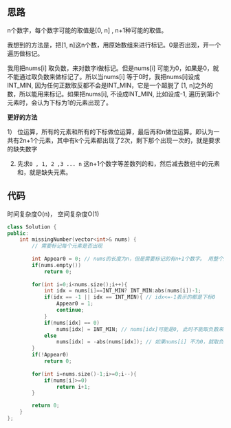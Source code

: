 ## 思路

n个数字，每个数字可能的取值是[0, n] , n+1种可能的取值。

我想到的方法是，把[1, n]这n个数，用原始数组来进行标记。0是否出现，开一个遍历做标记。

我用把nums[i] 取负数，来对数字i做标记。但是nums[i] 可能为0，如果是0，就不能通过取负数来做标记了。所以当nums[i] 等于0时，我把nums[i]设成INT_MIN, 因为任何正数取反都不会是INT_MIN，它是一个超脱了 [1, n]之外的数，所以能用来标记。如果把nums[i],  不设成INT_MIN, 比如设成-1, 遍历到第i个元素时，会认为下标为1的元素出现了。

**更好的方法**

1） 位运算，所有的元素和所有的下标做位运算，最后再和n做位运算。即认为一共有2n+1个元素，其中有k个元素都出现了2次，剩下那个出现一次的，就是要求的缺失数字

2)  先求`0 , 1, 2 ,3 ... n` 这n+1个数字等差数列的和，然后减去数组中的元素和，就是缺失元素。



## 代码

时间复杂度O(n)， 空间复杂度O(1)

```c++
class Solution {
public:
    int missingNumber(vector<int>& nums) {
        // 需要标记每个元素是否出现
        
        int Appear0 = 0; // nums的长度为n，但是需要标记的有n+1个数字。 用整个遍历标记数字0是否出现。
        if(nums.empty())
            return 0;
        
        for(int i=0;i<nums.size();i++){
            int idx = nums[i]==INT_MIN? INT_MIN:abs(nums[i])-1;
            if(idx == -1 || idx == INT_MIN){ // idx<=-1表示的都是下标0
                Appear0 = 1;
                continue;
            }
            if(nums[idx] == 0)
                nums[idx] = INT_MIN; // nums[idx]可能是0, 此时不能取负数来对idx做标记，所以把0置为-1
            else
                nums[idx] = -abs(nums[idx]); // 如果nums[i] 不为0，就取负数来对idx做标记
        }
        if(!Appear0)
            return 0;
        
        for(int i=nums.size()-1;i>=0;i--){
            if(nums[i]>=0) 
                return i+1;
        }

        return 0;
    }
};
```

